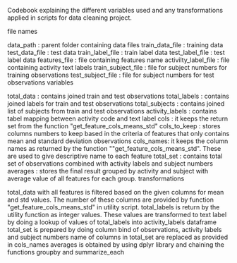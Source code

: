 Codebook explaining the different variables used and any transformations applied in scripts for data cleaning project.


file names

data_path : parent folder containing data files
train_data_file : training data
test_data_file : test data
train_label_file : train label data
test_label_file : test label data
features_file : file containing features name
activilty_label_file : file containing activity text labels
train_subject_file : file for subject numbers for training observations
test_subject_file : file for subject numbers for test observations
variables

total_data : contains joined train and test observations
total_labels : contains joined labels for train and test observations
total_subjects : contains joined list of subjects from train and test observations
activity_labels : contains tabel mapping between activity code and text label
cols : it keeps the return set from the function "get_feature_cols_means_std"
cols_to_keep : stores columns numbers to keep based in the criteria of features that only contains mean and standard deviation observations
cols_names: it keeps the column names as returned by the function ""get_feature_cols_means_std". These are used to give descriptive name to each feature
total_set : contains total set of observations combined with activity labels and subject numbers
averages : stores the final result grouped by activity and subject with average value of all features for each group.
transformations

total_data with all features is filtered based on the given columns for mean and std values. The number of these columns are provided by function "get_feature_cols_means_std" in utility script.
total_labels is return by the utility function as integer values. These values are transformed to text label by doing a lookup of values of total_labels into activity_labels dataframe
total_set is prepared by doing column bind of observations, activity labels and subject numbers
name of columns in total_set are replaced as provided in cols_names
averages is obtained by using dplyr library and chaining the functions groupby and summarize_each
